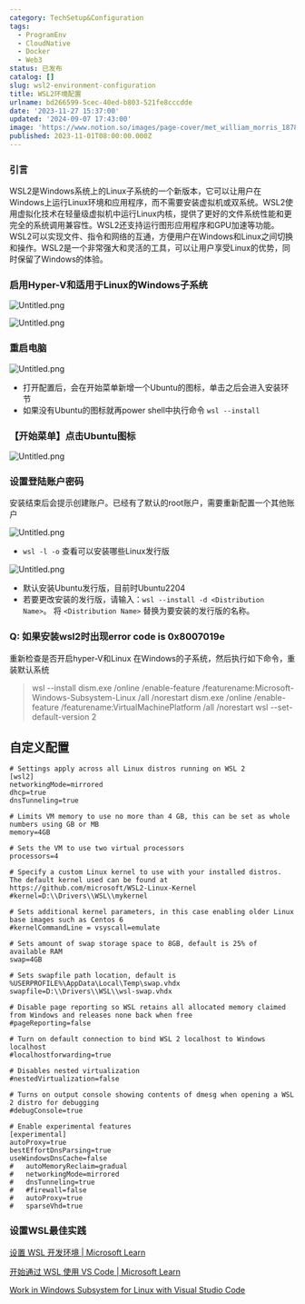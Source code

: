```yaml
---
category: TechSetup&Configuration
tags:
  - ProgramEnv
  - CloudNative
  - Docker
  - Web3
status: 已发布
catalog: []
slug: wsl2-environment-configuration
title: WSL2环境配置
urlname: bd266599-5cec-40ed-b803-521fe8cccdde
date: '2023-11-27 15:37:00'
updated: '2024-09-07 17:43:00'
image: 'https://www.notion.so/images/page-cover/met_william_morris_1878.jpg'
published: 2023-11-01T08:00:00.000Z
---
```


### 引言


WSL2是Windows系统上的Linux子系统的一个新版本，它可以让用户在Windows上运行Linux环境和应用程序，而不需要安装虚拟机或双系统。WSL2使用虚拟化技术在轻量级虚拟机中运行Linux内核，提供了更好的文件系统性能和更完全的系统调用兼容性。WSL2还支持运行图形应用程序和GPU加速等功能。WSL2可以实现文件、指令和网络的互通，方便用户在Windows和Linux之间切换和操作。WSL2是一个非常强大和灵活的工具，可以让用户享受Linux的优势，同时保留了Windows的体验。


### 启用Hyper-V和适用于Linux的Windows子系统


![Untitled.png](https://prod-files-secure.s3.us-west-2.amazonaws.com/5d24fe63-e567-4804-86f9-9fdc62e13082/62efe4d1-37d6-4606-a7b8-34dcd63ff38a/Untitled.png?X-Amz-Algorithm=AWS4-HMAC-SHA256&X-Amz-Content-Sha256=UNSIGNED-PAYLOAD&X-Amz-Credential=ASIAZI2LB466TENJ2LVZ%2F20250307%2Fus-west-2%2Fs3%2Faws4_request&X-Amz-Date=20250307T213328Z&X-Amz-Expires=3600&X-Amz-Security-Token=IQoJb3JpZ2luX2VjEAUaCXVzLXdlc3QtMiJHMEUCIFnLwhjzZKhsOzToXwCYzzK%2FAYpddW2SVCqM1tHwanzVAiEAkTFpd5TVZae1QzCFy0CU0d35vZscwWIyuqzki9iAvwYq%2FwMIThAAGgw2Mzc0MjMxODM4MDUiDD1wpDJZi%2Bq0NfVIsCrcA3HNoCEXW%2FvOQp%2BMhPE5ie%2Fzr4bvW16vbYtoGW8c3KXgVvxmkCzwIlWxMjib1c8K%2Fjwemn2O9%2FAPXBCHqILmK9GlHYKpR4qgXFlRCo3eJxJrhmqaqXixhzK8UDpMoDgkksNzXPSDe0THUEoGtLbHO1BBoAiqLNZ2FoucKYdhosViQQKbvX5wwevFseD964UoP2NwFLkIXoAXs0s2QSh%2ByqBKcrX3XDFnW2XBOz1ftdz7eERLmGYVLc5IQf4d7XFE3P%2FcgKCYNdrjcOmDQuqWLZVHw3l2GYbyiXSYgttwuaCNLMpak5yGh5d%2B3JDi9RrVz6PXVMKZYRTJGZ%2FefaJDPsWxGm7%2FpD22%2Bm4AP5EtfYVeTi7W2lcENT7B8uVnak%2F1QyhFhK3hPLAVJwSkPxSUY0HfURqEYqA68VS8Z9cRB3HFntA9e%2FFN9Ggkd%2Fv%2BbqdSIue0zJHiRTeSkevw9O2KgM22GGegrjNmBAdSCTHD%2FqO%2BPlEqoovWeT0Wxys7jUL8FxdoMdRPiGUEel6n39l7x1%2B3Jrs5L2pYIV%2B2ebgKvWCRB%2FGB18ta%2BXBPe3VqtNnzvVp71VTHGh7AuuwIuBma8fngNHo4fUFxoUvVIDNN5Ifxly1oOju1R7CkhtQbMOW9rb4GOqUBhVqkkyXBufWKKJ5UB%2B69CjUr9YaS2n3yQ6HPz3H%2B7usoWOOaa1XgfqZvSDeeQGtQX%2FEognURAqOVxfla1qzNrU2kqI80%2FIAuhN%2BcISW0bqPg7tFr0HH2m8zKPoJJlxWOJjyhx0WYDbe8TdC%2BWZqixpVM18v5vDlM5gMwjJoE1a8OAh%2F2nOs2YrBEUO3lA84H5DgF0otaYD2ac8XoQ7m%2FQr8Z0JXZ&X-Amz-Signature=1939a2beb6b2f14a614e28cf4a45daff61f210f8864b37dee9979a86579f10f3&X-Amz-SignedHeaders=host&x-id=GetObject)


![Untitled.png](https://prod-files-secure.s3.us-west-2.amazonaws.com/5d24fe63-e567-4804-86f9-9fdc62e13082/74866fe6-9ce5-4055-94c5-4900f6f5ff8b/Untitled.png?X-Amz-Algorithm=AWS4-HMAC-SHA256&X-Amz-Content-Sha256=UNSIGNED-PAYLOAD&X-Amz-Credential=ASIAZI2LB466TENJ2LVZ%2F20250307%2Fus-west-2%2Fs3%2Faws4_request&X-Amz-Date=20250307T213328Z&X-Amz-Expires=3600&X-Amz-Security-Token=IQoJb3JpZ2luX2VjEAUaCXVzLXdlc3QtMiJHMEUCIFnLwhjzZKhsOzToXwCYzzK%2FAYpddW2SVCqM1tHwanzVAiEAkTFpd5TVZae1QzCFy0CU0d35vZscwWIyuqzki9iAvwYq%2FwMIThAAGgw2Mzc0MjMxODM4MDUiDD1wpDJZi%2Bq0NfVIsCrcA3HNoCEXW%2FvOQp%2BMhPE5ie%2Fzr4bvW16vbYtoGW8c3KXgVvxmkCzwIlWxMjib1c8K%2Fjwemn2O9%2FAPXBCHqILmK9GlHYKpR4qgXFlRCo3eJxJrhmqaqXixhzK8UDpMoDgkksNzXPSDe0THUEoGtLbHO1BBoAiqLNZ2FoucKYdhosViQQKbvX5wwevFseD964UoP2NwFLkIXoAXs0s2QSh%2ByqBKcrX3XDFnW2XBOz1ftdz7eERLmGYVLc5IQf4d7XFE3P%2FcgKCYNdrjcOmDQuqWLZVHw3l2GYbyiXSYgttwuaCNLMpak5yGh5d%2B3JDi9RrVz6PXVMKZYRTJGZ%2FefaJDPsWxGm7%2FpD22%2Bm4AP5EtfYVeTi7W2lcENT7B8uVnak%2F1QyhFhK3hPLAVJwSkPxSUY0HfURqEYqA68VS8Z9cRB3HFntA9e%2FFN9Ggkd%2Fv%2BbqdSIue0zJHiRTeSkevw9O2KgM22GGegrjNmBAdSCTHD%2FqO%2BPlEqoovWeT0Wxys7jUL8FxdoMdRPiGUEel6n39l7x1%2B3Jrs5L2pYIV%2B2ebgKvWCRB%2FGB18ta%2BXBPe3VqtNnzvVp71VTHGh7AuuwIuBma8fngNHo4fUFxoUvVIDNN5Ifxly1oOju1R7CkhtQbMOW9rb4GOqUBhVqkkyXBufWKKJ5UB%2B69CjUr9YaS2n3yQ6HPz3H%2B7usoWOOaa1XgfqZvSDeeQGtQX%2FEognURAqOVxfla1qzNrU2kqI80%2FIAuhN%2BcISW0bqPg7tFr0HH2m8zKPoJJlxWOJjyhx0WYDbe8TdC%2BWZqixpVM18v5vDlM5gMwjJoE1a8OAh%2F2nOs2YrBEUO3lA84H5DgF0otaYD2ac8XoQ7m%2FQr8Z0JXZ&X-Amz-Signature=1d3c325cd6b231f910c19bacc7180361ddd9e3c1cd45599cecbb73f15257bd6d&X-Amz-SignedHeaders=host&x-id=GetObject)


### 重启电脑


![Untitled.png](https://prod-files-secure.s3.us-west-2.amazonaws.com/5d24fe63-e567-4804-86f9-9fdc62e13082/ed8ca255-2fda-4c1b-9b1a-f1896300e8e7/Untitled.png?X-Amz-Algorithm=AWS4-HMAC-SHA256&X-Amz-Content-Sha256=UNSIGNED-PAYLOAD&X-Amz-Credential=ASIAZI2LB466TENJ2LVZ%2F20250307%2Fus-west-2%2Fs3%2Faws4_request&X-Amz-Date=20250307T213328Z&X-Amz-Expires=3600&X-Amz-Security-Token=IQoJb3JpZ2luX2VjEAUaCXVzLXdlc3QtMiJHMEUCIFnLwhjzZKhsOzToXwCYzzK%2FAYpddW2SVCqM1tHwanzVAiEAkTFpd5TVZae1QzCFy0CU0d35vZscwWIyuqzki9iAvwYq%2FwMIThAAGgw2Mzc0MjMxODM4MDUiDD1wpDJZi%2Bq0NfVIsCrcA3HNoCEXW%2FvOQp%2BMhPE5ie%2Fzr4bvW16vbYtoGW8c3KXgVvxmkCzwIlWxMjib1c8K%2Fjwemn2O9%2FAPXBCHqILmK9GlHYKpR4qgXFlRCo3eJxJrhmqaqXixhzK8UDpMoDgkksNzXPSDe0THUEoGtLbHO1BBoAiqLNZ2FoucKYdhosViQQKbvX5wwevFseD964UoP2NwFLkIXoAXs0s2QSh%2ByqBKcrX3XDFnW2XBOz1ftdz7eERLmGYVLc5IQf4d7XFE3P%2FcgKCYNdrjcOmDQuqWLZVHw3l2GYbyiXSYgttwuaCNLMpak5yGh5d%2B3JDi9RrVz6PXVMKZYRTJGZ%2FefaJDPsWxGm7%2FpD22%2Bm4AP5EtfYVeTi7W2lcENT7B8uVnak%2F1QyhFhK3hPLAVJwSkPxSUY0HfURqEYqA68VS8Z9cRB3HFntA9e%2FFN9Ggkd%2Fv%2BbqdSIue0zJHiRTeSkevw9O2KgM22GGegrjNmBAdSCTHD%2FqO%2BPlEqoovWeT0Wxys7jUL8FxdoMdRPiGUEel6n39l7x1%2B3Jrs5L2pYIV%2B2ebgKvWCRB%2FGB18ta%2BXBPe3VqtNnzvVp71VTHGh7AuuwIuBma8fngNHo4fUFxoUvVIDNN5Ifxly1oOju1R7CkhtQbMOW9rb4GOqUBhVqkkyXBufWKKJ5UB%2B69CjUr9YaS2n3yQ6HPz3H%2B7usoWOOaa1XgfqZvSDeeQGtQX%2FEognURAqOVxfla1qzNrU2kqI80%2FIAuhN%2BcISW0bqPg7tFr0HH2m8zKPoJJlxWOJjyhx0WYDbe8TdC%2BWZqixpVM18v5vDlM5gMwjJoE1a8OAh%2F2nOs2YrBEUO3lA84H5DgF0otaYD2ac8XoQ7m%2FQr8Z0JXZ&X-Amz-Signature=19c0bc45b1c75760a0562be68ae74af2f399ccba6e47ca6f25e1c8d826e77483&X-Amz-SignedHeaders=host&x-id=GetObject)

- 打开配置后，会在开始菜单新增一个Ubuntu的图标，单击之后会进入安装环节
- 如果没有Ubuntu的图标就再power shell中执行命令 `wsl --install`

### 【开始菜单】点击Ubuntu图标


![Untitled.png](https://prod-files-secure.s3.us-west-2.amazonaws.com/5d24fe63-e567-4804-86f9-9fdc62e13082/d7415a12-f453-43fe-a604-a208d85638a3/Untitled.png?X-Amz-Algorithm=AWS4-HMAC-SHA256&X-Amz-Content-Sha256=UNSIGNED-PAYLOAD&X-Amz-Credential=ASIAZI2LB466TENJ2LVZ%2F20250307%2Fus-west-2%2Fs3%2Faws4_request&X-Amz-Date=20250307T213328Z&X-Amz-Expires=3600&X-Amz-Security-Token=IQoJb3JpZ2luX2VjEAUaCXVzLXdlc3QtMiJHMEUCIFnLwhjzZKhsOzToXwCYzzK%2FAYpddW2SVCqM1tHwanzVAiEAkTFpd5TVZae1QzCFy0CU0d35vZscwWIyuqzki9iAvwYq%2FwMIThAAGgw2Mzc0MjMxODM4MDUiDD1wpDJZi%2Bq0NfVIsCrcA3HNoCEXW%2FvOQp%2BMhPE5ie%2Fzr4bvW16vbYtoGW8c3KXgVvxmkCzwIlWxMjib1c8K%2Fjwemn2O9%2FAPXBCHqILmK9GlHYKpR4qgXFlRCo3eJxJrhmqaqXixhzK8UDpMoDgkksNzXPSDe0THUEoGtLbHO1BBoAiqLNZ2FoucKYdhosViQQKbvX5wwevFseD964UoP2NwFLkIXoAXs0s2QSh%2ByqBKcrX3XDFnW2XBOz1ftdz7eERLmGYVLc5IQf4d7XFE3P%2FcgKCYNdrjcOmDQuqWLZVHw3l2GYbyiXSYgttwuaCNLMpak5yGh5d%2B3JDi9RrVz6PXVMKZYRTJGZ%2FefaJDPsWxGm7%2FpD22%2Bm4AP5EtfYVeTi7W2lcENT7B8uVnak%2F1QyhFhK3hPLAVJwSkPxSUY0HfURqEYqA68VS8Z9cRB3HFntA9e%2FFN9Ggkd%2Fv%2BbqdSIue0zJHiRTeSkevw9O2KgM22GGegrjNmBAdSCTHD%2FqO%2BPlEqoovWeT0Wxys7jUL8FxdoMdRPiGUEel6n39l7x1%2B3Jrs5L2pYIV%2B2ebgKvWCRB%2FGB18ta%2BXBPe3VqtNnzvVp71VTHGh7AuuwIuBma8fngNHo4fUFxoUvVIDNN5Ifxly1oOju1R7CkhtQbMOW9rb4GOqUBhVqkkyXBufWKKJ5UB%2B69CjUr9YaS2n3yQ6HPz3H%2B7usoWOOaa1XgfqZvSDeeQGtQX%2FEognURAqOVxfla1qzNrU2kqI80%2FIAuhN%2BcISW0bqPg7tFr0HH2m8zKPoJJlxWOJjyhx0WYDbe8TdC%2BWZqixpVM18v5vDlM5gMwjJoE1a8OAh%2F2nOs2YrBEUO3lA84H5DgF0otaYD2ac8XoQ7m%2FQr8Z0JXZ&X-Amz-Signature=24ee97104961ad3947a22681556167a49f2d425ea8d69f160a0cf92e01516a45&X-Amz-SignedHeaders=host&x-id=GetObject)


### 设置登陆账户密码


安装结束后会提示创建账户。已经有了默认的root账户，需要重新配置一个其他账户


![Untitled.png](https://prod-files-secure.s3.us-west-2.amazonaws.com/5d24fe63-e567-4804-86f9-9fdc62e13082/bb38a6ce-031e-4122-9787-de509d2240bf/Untitled.png?X-Amz-Algorithm=AWS4-HMAC-SHA256&X-Amz-Content-Sha256=UNSIGNED-PAYLOAD&X-Amz-Credential=ASIAZI2LB466TENJ2LVZ%2F20250307%2Fus-west-2%2Fs3%2Faws4_request&X-Amz-Date=20250307T213328Z&X-Amz-Expires=3600&X-Amz-Security-Token=IQoJb3JpZ2luX2VjEAUaCXVzLXdlc3QtMiJHMEUCIFnLwhjzZKhsOzToXwCYzzK%2FAYpddW2SVCqM1tHwanzVAiEAkTFpd5TVZae1QzCFy0CU0d35vZscwWIyuqzki9iAvwYq%2FwMIThAAGgw2Mzc0MjMxODM4MDUiDD1wpDJZi%2Bq0NfVIsCrcA3HNoCEXW%2FvOQp%2BMhPE5ie%2Fzr4bvW16vbYtoGW8c3KXgVvxmkCzwIlWxMjib1c8K%2Fjwemn2O9%2FAPXBCHqILmK9GlHYKpR4qgXFlRCo3eJxJrhmqaqXixhzK8UDpMoDgkksNzXPSDe0THUEoGtLbHO1BBoAiqLNZ2FoucKYdhosViQQKbvX5wwevFseD964UoP2NwFLkIXoAXs0s2QSh%2ByqBKcrX3XDFnW2XBOz1ftdz7eERLmGYVLc5IQf4d7XFE3P%2FcgKCYNdrjcOmDQuqWLZVHw3l2GYbyiXSYgttwuaCNLMpak5yGh5d%2B3JDi9RrVz6PXVMKZYRTJGZ%2FefaJDPsWxGm7%2FpD22%2Bm4AP5EtfYVeTi7W2lcENT7B8uVnak%2F1QyhFhK3hPLAVJwSkPxSUY0HfURqEYqA68VS8Z9cRB3HFntA9e%2FFN9Ggkd%2Fv%2BbqdSIue0zJHiRTeSkevw9O2KgM22GGegrjNmBAdSCTHD%2FqO%2BPlEqoovWeT0Wxys7jUL8FxdoMdRPiGUEel6n39l7x1%2B3Jrs5L2pYIV%2B2ebgKvWCRB%2FGB18ta%2BXBPe3VqtNnzvVp71VTHGh7AuuwIuBma8fngNHo4fUFxoUvVIDNN5Ifxly1oOju1R7CkhtQbMOW9rb4GOqUBhVqkkyXBufWKKJ5UB%2B69CjUr9YaS2n3yQ6HPz3H%2B7usoWOOaa1XgfqZvSDeeQGtQX%2FEognURAqOVxfla1qzNrU2kqI80%2FIAuhN%2BcISW0bqPg7tFr0HH2m8zKPoJJlxWOJjyhx0WYDbe8TdC%2BWZqixpVM18v5vDlM5gMwjJoE1a8OAh%2F2nOs2YrBEUO3lA84H5DgF0otaYD2ac8XoQ7m%2FQr8Z0JXZ&X-Amz-Signature=7a695768dc52fde7c583b26c86a39c423c419e96d6395e3712489d40121803d7&X-Amz-SignedHeaders=host&x-id=GetObject)

- `wsl -l -o` 查看可以安装哪些Linux发行版

![Untitled.png](https://prod-files-secure.s3.us-west-2.amazonaws.com/5d24fe63-e567-4804-86f9-9fdc62e13082/4b4e5e2f-4e13-4651-8884-559a62c38137/Untitled.png?X-Amz-Algorithm=AWS4-HMAC-SHA256&X-Amz-Content-Sha256=UNSIGNED-PAYLOAD&X-Amz-Credential=ASIAZI2LB466TENJ2LVZ%2F20250307%2Fus-west-2%2Fs3%2Faws4_request&X-Amz-Date=20250307T213328Z&X-Amz-Expires=3600&X-Amz-Security-Token=IQoJb3JpZ2luX2VjEAUaCXVzLXdlc3QtMiJHMEUCIFnLwhjzZKhsOzToXwCYzzK%2FAYpddW2SVCqM1tHwanzVAiEAkTFpd5TVZae1QzCFy0CU0d35vZscwWIyuqzki9iAvwYq%2FwMIThAAGgw2Mzc0MjMxODM4MDUiDD1wpDJZi%2Bq0NfVIsCrcA3HNoCEXW%2FvOQp%2BMhPE5ie%2Fzr4bvW16vbYtoGW8c3KXgVvxmkCzwIlWxMjib1c8K%2Fjwemn2O9%2FAPXBCHqILmK9GlHYKpR4qgXFlRCo3eJxJrhmqaqXixhzK8UDpMoDgkksNzXPSDe0THUEoGtLbHO1BBoAiqLNZ2FoucKYdhosViQQKbvX5wwevFseD964UoP2NwFLkIXoAXs0s2QSh%2ByqBKcrX3XDFnW2XBOz1ftdz7eERLmGYVLc5IQf4d7XFE3P%2FcgKCYNdrjcOmDQuqWLZVHw3l2GYbyiXSYgttwuaCNLMpak5yGh5d%2B3JDi9RrVz6PXVMKZYRTJGZ%2FefaJDPsWxGm7%2FpD22%2Bm4AP5EtfYVeTi7W2lcENT7B8uVnak%2F1QyhFhK3hPLAVJwSkPxSUY0HfURqEYqA68VS8Z9cRB3HFntA9e%2FFN9Ggkd%2Fv%2BbqdSIue0zJHiRTeSkevw9O2KgM22GGegrjNmBAdSCTHD%2FqO%2BPlEqoovWeT0Wxys7jUL8FxdoMdRPiGUEel6n39l7x1%2B3Jrs5L2pYIV%2B2ebgKvWCRB%2FGB18ta%2BXBPe3VqtNnzvVp71VTHGh7AuuwIuBma8fngNHo4fUFxoUvVIDNN5Ifxly1oOju1R7CkhtQbMOW9rb4GOqUBhVqkkyXBufWKKJ5UB%2B69CjUr9YaS2n3yQ6HPz3H%2B7usoWOOaa1XgfqZvSDeeQGtQX%2FEognURAqOVxfla1qzNrU2kqI80%2FIAuhN%2BcISW0bqPg7tFr0HH2m8zKPoJJlxWOJjyhx0WYDbe8TdC%2BWZqixpVM18v5vDlM5gMwjJoE1a8OAh%2F2nOs2YrBEUO3lA84H5DgF0otaYD2ac8XoQ7m%2FQr8Z0JXZ&X-Amz-Signature=8f1493a12668ac2db639a53bedfadf5d9e06653ace116c3f5c66a5dd31e9cf9c&X-Amz-SignedHeaders=host&x-id=GetObject)

- 默认安装Ubuntu发行版，目前时Ubuntu2204
- 若要更改安装的发行版，请输入：`wsl --install -d <Distribution Name>`。 将 `<Distribution Name>` 替换为要安装的发行版的名称。

### Q: 如果安装wsl2时出现error code is 0x8007019e


重新检查是否开启hyper-V和Linux 在Windows的子系统，然后执行如下命令，重装默认系统

> wsl --install
> dism.exe /online /enable-feature /featurename:Microsoft-Windows-Subsystem-Linux /all /norestart
> dism.exe /online /enable-feature /featurename:VirtualMachinePlatform /all /norestart
> wsl --set-default-version 2

## 自定义配置


```shell
# Settings apply across all Linux distros running on WSL 2
[wsl2]
networkingMode=mirrored
dhcp=true
dnsTunneling=true

# Limits VM memory to use no more than 4 GB, this can be set as whole numbers using GB or MB
memory=4GB 

# Sets the VM to use two virtual processors
processors=4

# Specify a custom Linux kernel to use with your installed distros. The default kernel used can be found at https://github.com/microsoft/WSL2-Linux-Kernel
#kernel=D:\\Drivers\\WSL\\mykernel

# Sets additional kernel parameters, in this case enabling older Linux base images such as Centos 6
#kernelCommandLine = vsyscall=emulate

# Sets amount of swap storage space to 8GB, default is 25% of available RAM
swap=4GB

# Sets swapfile path location, default is %USERPROFILE%\AppData\Local\Temp\swap.vhdx
swapfile=D:\\Drivers\\WSL\\wsl-swap.vhdx

# Disable page reporting so WSL retains all allocated memory claimed from Windows and releases none back when free
#pageReporting=false

# Turn on default connection to bind WSL 2 localhost to Windows localhost
#localhostforwarding=true

# Disables nested virtualization
#nestedVirtualization=false

# Turns on output console showing contents of dmesg when opening a WSL 2 distro for debugging
#debugConsole=true

# Enable experimental features
[experimental]
autoProxy=true
bestEffortDnsParsing=true
useWindowsDnsCache=false
#   autoMemoryReclaim=gradual
#   networkingMode=mirrored
#   dnsTunneling=true
#   #firewall=false
#   autoProxy=true
#   sparseVhd=true
```


### 设置WSL最佳实践


[设置 WSL 开发环境 | Microsoft Learn](https://learn.microsoft.com/zh-cn/windows/wsl/setup/environment#set-up-your-linux-username-and-password)


[开始通过 WSL 使用 VS Code | Microsoft Learn](https://learn.microsoft.com/zh-cn/windows/wsl/tutorials/wsl-vscode)


[Work in Windows Subsystem for Linux with Visual Studio Code](https://code.visualstudio.com/docs/remote/wsl-tutorial)

